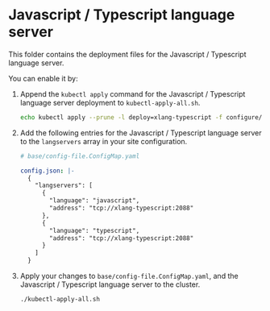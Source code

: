 # Javascript / Typescript language server

This folder contains the deployment files for the Javascript / Typescript language server.

You can enable it by:

1. Append the `kubectl apply` command for the Javascript / Typescript language server deployment to `kubectl-apply-all.sh`.

   ```bash
   echo kubectl apply --prune -l deploy=xlang-typescript -f configure/xlang/typescript/ --recursive >> kubectl-apply-all.sh
   ```

1. Add the following entries for the Javascript / Typescript language server to the `langservers` array in your site configuration.

   ```yaml
   # base/config-file.ConfigMap.yaml

   config.json: |-
     {
       "langservers": [
         {
           "language": "javascript",
           "address": "tcp://xlang-typescript:2088"
         },
         {
           "language": "typescript",
           "address": "tcp://xlang-typescript:2088"
         }
       ]
     }
   ```

1. Apply your changes to `base/config-file.ConfigMap.yaml`, and the Javascript / Typescript language server to the cluster.

   ```bash
   ./kubectl-apply-all.sh
   ```
